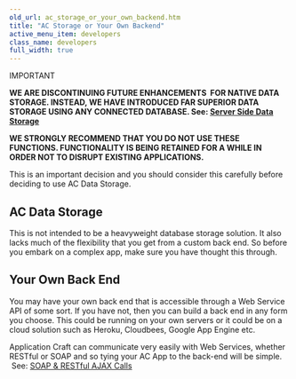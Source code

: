 ```yaml
---
old_url: ac_storage_or_your_own_backend.htm
title: "AC Storage or Your Own Backend"
active_menu_item: developers
class_name: developers
full_width: true
---
```



IMPORTANT

**WE ARE DISCONTINUING FUTURE ENHANCEMENTS  FOR NATIVE DATA STORAGE. INSTEAD, WE HAVE INTRODUCED FAR SUPERIOR DATA STORAGE USING ANY CONNECTED DATABASE. See: [Server Side Data Storage](/developers/documentation/product-guide/data-storage/server-side-data-storage/)**

**WE STRONGLY RECOMMEND THAT YOU DO NOT USE THESE FUNCTIONS. FUNCTIONALITY IS BEING RETAINED FOR A WHILE IN ORDER NOT TO DISRUPT EXISTING APPLICATIONS.**

This is an important decision and you should consider this carefully before deciding to use AC Data Storage.

## AC Data Storage

This is not intended to be a heavyweight database storage solution. It also lacks much of the flexibility that you get from a custom back end. So before you embark on a complex app, make sure you have thought this through.

## Your Own Back End

You may have your own back end that is accessible through a Web Service API of some sort. If you have not, then you can build a back end in any form you choose. This could be running on your own servers or it could be on a cloud solution such as Heroku, Cloudbees, Google App Engine etc.

Application Craft can communicate very easily with Web Services, whether RESTful or SOAP and so tying your AC App to the back-end will be simple.  See: [SOAP & RESTful AJAX Calls](/developers/documentation/scripting-apis/client-api/soap-restful-ajax-calls/)
